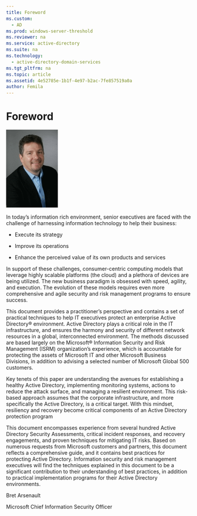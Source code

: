```yaml
---
title: Foreword
ms.custom: 
  - AD
ms.prod: windows-server-threshold
ms.reviewer: na
ms.service: active-directory
ms.suite: na
ms.technology: 
  - active-directory-domain-services
ms.tgt_pltfrm: na
ms.topic: article
ms.assetid: 4e52785e-1b1f-4e97-b2ac-7fe857519a0a
author: Femila
---
```

# Foreword
![](media/SAD_1.gif)  
  
In today’s information rich environment, senior executives are faced with the challenge of harnessing information technology to help their business:  
  
-   Execute its strategy  
  
-   Improve its operations  
  
-   Enhance the perceived value of its own products and services  
  
In support of these challenges, consumer\-centric computing models that leverage highly scalable platforms \(the cloud\) and a plethora of devices are being utilized. The new business paradigm is obsessed with speed, agility, and execution. The evolution of these models requires even more comprehensive and agile security and risk management programs to ensure success.  
  
This document provides a practitioner’s perspective and contains a set of practical techniques to help IT executives protect an enterprise Active Directory® environment. Active Directory plays a critical role in the IT infrastructure, and ensures the harmony and security of different network resources in a global, interconnected environment. The methods discussed are based largely on the Microsoft® Information Security and Risk Management \(ISRM\) organization’s experience, which is accountable for protecting the assets of Microsoft IT and other Microsoft Business Divisions, in addition to advising a selected number of Microsoft Global 500 customers.  
  
Key tenets of this paper are understanding the avenues for establishing a healthy Active Directory, implementing monitoring systems, actions to reduce the attack surface, and managing a resilient environment.  This risk\-based approach assumes that the corporate infrastructure, and more specifically the Active Directory, is a critical target.  With this mindset, resiliency and recovery become critical components of an Active Directory protection program  
  
This document encompasses experience from several hundred Active Directory Security Assessments, critical incident responses, and recovery engagements, and proven techniques for mitigating IT risks. Based on numerous requests from Microsoft customers and partners, this document reflects a comprehensive guide, and it contains best practices for protecting Active Directory. Information security and risk management executives will find the techniques explained in this document to be a significant contribution to their understanding of best practices, in addition to practical implementation programs for their Active Directory environments.  
  
Bret Arsenault  
  
Microsoft Chief Information Security Officer  
  

